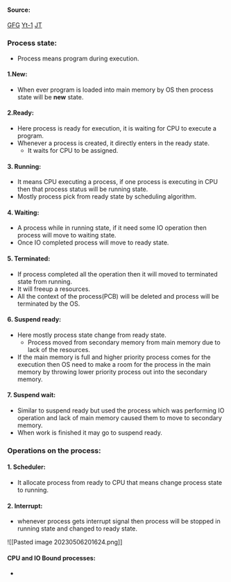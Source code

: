 #### Source:
[GFG](https://www.geeksforgeeks.org/states-of-a-process-in-operating-systems/)
[Yt-1](https://www.youtube.com/watch?v=SGxFMEZ-ypc&list=PLXj4XH7LcRfDrdQuJTHIPmKMpa7eYVaPm&index=7)
[JT](https://www.javatpoint.com/os-process-states)


### Process state:

* Process means program during execution.

#### 1.New:

* When ever program is loaded into main memory by OS then process state will be **new** state.

#### 2.Ready:

* Here process is ready for execution, it is waiting for CPU to execute a program.
* Whenever a process is created, it directly enters in the ready state.
	* It waits for CPU to be assigned.

#### 3. Running:

* It means CPU executing a process, if one process is executing in CPU then that process status will be running state.
* Mostly process pick from ready state by scheduling algorithm.

#### 4. Waiting:

* A process while in running state, if it need some IO operation then process will move to waiting state.
* Once IO completed process will move to ready state.

#### 5. Terminated:

* If process completed all the operation then it will moved to terminated state from running.
* It will freeup a resources.
* All the context of the process(PCB) will be deleted and process will be terminated by the OS.

#### 6. Suspend ready:

* Here mostly process state change from ready state.
	* Process moved from secondary memory from main memory due to lack of the resources.
* If the main memory is full and higher priority process comes for the execution then OS need to make a room for the process in the main memory by throwing lower priority process out into the secondary memory.

#### 7. Suspend wait:

* Similar to suspend ready but used the process which was performing IO operation and lack of main memory caused them to move to secondary memory.
* When work is finished it may go to suspend ready.

### Operations on the process:

#### 1. Scheduler:

* It allocate process from ready to CPU that means change process state to running.

#### 2. Interrupt:

* whenever process gets interrupt signal then process will be stopped in running state and changed to ready state.


![[Pasted image 20230506201624.png]]


#### CPU and IO Bound processes:

* 